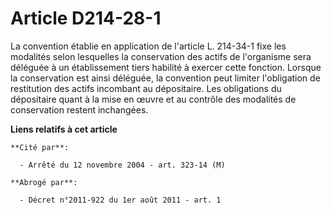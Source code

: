# Article D214-28-1

La convention établie en application de l'article L. 214-34-1 fixe les modalités selon lesquelles la conservation des actifs
de l'organisme sera déléguée à un établissement tiers habilité à exercer cette fonction. Lorsque la conservation est ainsi
déléguée, la convention peut limiter l'obligation de restitution des actifs incombant au dépositaire. Les obligations du
dépositaire quant à la mise en œuvre et au contrôle des modalités de conservation restent inchangées.

**Liens relatifs à cet article**

	**Cité par**:

	  - Arrêté du 12 novembre 2004 - art. 323-14 (M)

	**Abrogé par**:

	  - Décret n°2011-922 du 1er août 2011 - art. 1
